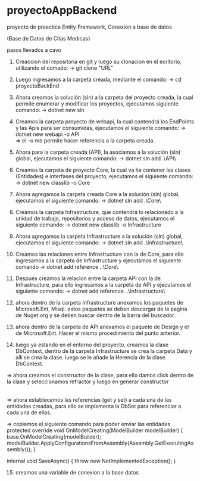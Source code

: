 # proyectoAppBackend
proyecto de preactica Entity Framework, Conexion a base de datos 

 (Base de Datos de Citas Medicas)

pasos llevados a cavo 

1. Creaccion del repositoria en git y luego su clonacion en el ecritorio, utilizando el comado:
-> git clone "URL"

2. Luego ingresamos a la carpeta creada, mediante el comando:
-> cd proyectoBackEnd

3. Ahora creamos la solución (sln) a la carpeta del proyecto creada, la cual permite enumerar y modificar los proyectos, ejecutamos siguiente comando:
-> dotnet new sln

4. Creamos la carpeta proyecto de webapi, la cual contendrá los EndPoints y las Apis para ser consumidas, ejecutamos el siguiente comando:
-> dotnet new webapi -o API  
=> el -o me permite hacer referencia a la carpeta creada.

5. Ahora para la carpeta creada (API), la asociamos a la solución (sln) global, ejecutamos el siguiente comando:
-> dotnet sln add .\API\

6. Creamos la carpeta de proyecto Core, la cual va ha contener las clases (Entidades) e interfases del proyecto, ejecutamos el siguiente comando:
-> dotnet new classlib -o Core

7. Ahora agregamos la carpeta creada Core a la solución (sln) global, ejecutamos el siguiente comando:
-> dotnet sln add .\Core\

8. Creamos la carpeta Infrastructure, que contendrá lo relacionado a la unidad de trabajo, repositorios y acceso de datos, ejecutamos el siguiente comando:
->  dotnet new classlib -o Infrastructure

9. Ahora agregamos la carpeta Infrastructure a la solución (sln) global, ejecutamos el siguiente comando:
-> dotnet sln add .\Infrastructure\

10. Creamos las relaciones entre Infrastructure con la de Core, para ello ingresamos a la carpeta de Infrastructure y ejecutamos el siguiente comando
-> dotnet add reference ..\Core\

11. Después creamos la relacion entre la carpeta API con la de Infrastructure, para ello ingresamos a la carpeta de API y ejecutamos el siguiente comando:
-> dotnet add reference ..\Infrastructure\

12. ahora dentro de la carpeta Infrastructure anexamos los paquetes de Microsoft.Ent, Misql. estos paquetes se deben descargar de la pagina de Nuget.org y se deben buscar dentro de la barra del buscador. 

13. ahora dentro de la carpeta de API anexamos el paquete de Design y el de Microsoft.Ent. Hacer el mismo procedimiento del punto anterior. 

14. luego ya estando en el entorno del proyecto, creamos la clase DbContext,  dentro de la carpeta Infrastructure se crea la carpeta Data y alli se crea la clase. luego se le añade la Herencia de la clase DbContext.

=> ahora creamos el constructor de la clase, para ello damos click dentro de la clase y seleccionamos refractor y luego en generar constructor <option> 

=> ahora establecemos las referencias (get y set) a cada una de las entidades creadas, para ello se implementa la DbSet<Entidad> para referenciar a cada una de ellas.

=> copiamos el siguiente comando para poder enviar las entidades
protected override void OnModelCreating(ModelBuilder modelBuilder)
    {
        base.OnModelCreating(modelBuilder);
        modelBuilder.ApplyConfigurationsFromAssembly(Assembly.GetExecutingAssembly());
    }

   internal void SaveAsync()
    {
        throw new NotImplementedException();
    }


15. creamos una variable de conexion a la base datos